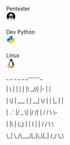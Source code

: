 <div style="display: inline_block">
  
<span>Pentester</span>
<br>
<img width="25px" src="hacking.png">
<br>
<br>
<span>Dev Python</span>
<br>
<img width="25px" src="python.png">
<br>
<br>
<span>Linux</span>
<br>
<img width="25px" src="linux.png">

<p>_    _       _    _     _ _-----_</p>
<p>| \ | |     | |   |\  _//| |- | |</p>
<p>|  \| | ___ | | __| \/ | | |_ | |</p>
<p>| . ` |/ _ \| |/ /|   | / / \ \-</p>
<p>| |\  | (_) | | ( |  | / /   \ \</p>
<p>\_| \_/\___/|_|\_\|_| /_/     \_\</p>


</div>
